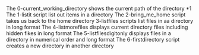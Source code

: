 The 0-current_working_directory shows the current path of the directory *1
The 1-listit script list out items in a directory
The 2-bring_me_home script takes us back to the home directory
3-listfiles scripts list files in aa directory in long format
 The 4-listmorefiles displays current directory files including hidden fikes in long format
 The 5-listfilesdigitonly displays files in a directory in numerical order and long format
The 6-firstdirectory script creates a new directory in another directory
